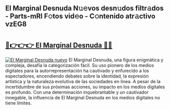 ## El Marginal Desnuda N𝚞𝚎vos desn𝚞dos filtr𝚊dos - Parts-mRI F𝚘tos vid𝚎o - C𝚘ntenido atr𝚊ctivo vzEG8

# <h2><a href="http://mbctzq0.tromn.icu/?c=El+Marginal+Desnuda">🔗👉👉👉 El Marginal Desnuda 🔗🔗</a></h2>

[![El Marginal Desnuda nuevo](https://i.imgur.com/pEAQMta.gif)](http://mbctzq0.tromn.icu/?c=El+Marginal+Desnuda)
El Marginal Desnuda, una figura enigmática y compleja, desafía la categorización fácil. Su uso pionero de los medios digitales para la autorrepresentación ha cautivado y enfurecido a los espectadores, encendiendo debates sobre la identidad, la expresión artística y la naturaleza evolutiva de las sociedades en línea. A pesar de la incertidumbre de sus próximas acciones, su impacto en los medios digitales es profundo. Con una determinación inquebrantable y un cautivador innegable, la influencia de El Marginal Desnuda en los medios digitales no tiene límites.
